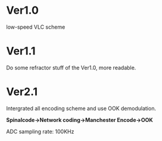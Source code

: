 # Ver1.0
low-speed VLC scheme

# Ver1.1
Do some refractor stuff of the Ver1.0, more readable.

# Ver2.1
Intergrated all encoding scheme and use OOK demodulation.

**Spinalcode->Network coding->Manchester Encode->OOK**

ADC sampling rate: 100KHz